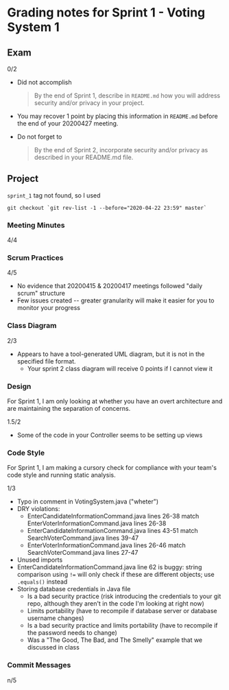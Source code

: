 #   Grading notes for Sprint 1 - Voting System 1

##  Exam

0/2

-   Did not accomplish
    > By the end of Sprint 1, describe in `README.md` how you will
    > address security and/or privacy in your project.

-   You may recover 1 point by placing this information in
    `README.md` before the end of your 20200427 meeting.

-   Do not forget to
    > By the end of Sprint 2, incorporate security and/or privacy
    > as described in your README.md file.

##  Project

`sprint_1` tag not found, so I used
```
git checkout `git rev-list -1 --before="2020-04-22 23:59" master`
```

### Meeting Minutes

4/4

### Scrum Practices

4/5

-   No evidence that 20200415 & 20200417 meetings followed "daily scrum"
    structure
-   Few issues created -- greater granularity will make it easier for you to
    monitor your progress

### Class Diagram

2/3

-   Appears to have a tool-generated UML diagram, but it is not in the
    specified file format.
    -   Your sprint 2 class diagram will receive 0 points if I cannot view it

### Design

For Sprint 1, I am only looking at whether you have an overt architecture and
are maintaining the separation of concerns.

1.5/2

-   Some of the code in your Controller seems to be setting up views

### Code Style

For Sprint 1, I am making a cursory check for compliance with your team's code
style and running static analysis.

1/3

-   Typo in comment in VotingSystem.java ("wheter")
-   DRY violations:
    -   EnterCandidateInformationCommand.java lines 26-38 match
        EnterVoterInformationCommand.java lines 26-38
    -   EnterCandidateInformationCommand.java lines 43-51 match
        SearchVoterCommand.java lines 39-47
    -   EnterVoterInformationCommand.java lines 26-46 match
        SearchVoterCommand.java lines 27-47
-   Unused imports
-   EnterCandidateInformationCommand.java line 62 is buggy: string comparison
    using `!=` will only check if these are different objects; use `.equals()`
    instead
-   Storing database credentials in Java file
    -   Is a bad security practice (risk introducing the credentials to your
        git repo, although they aren't in the code I'm looking at right now)
    -   Limits portability (have to recompile if database server or database
        username changes)
    -   Is a bad security practice and limits portability (have to recompile if
        the password needs to change)
    -   Was a "The Good, The Bad, and The Smelly" example that we discussed in
        class

### Commit Messages

n/5
